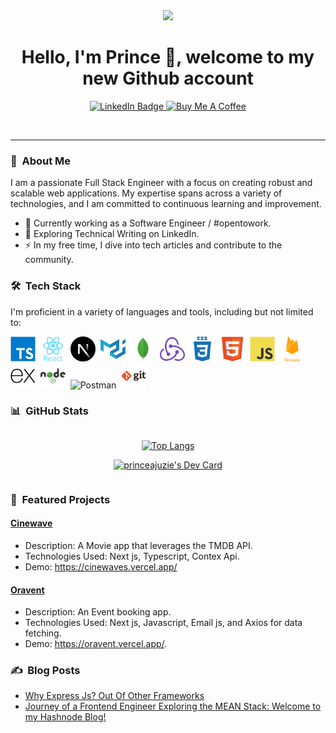 <div align="center">
  <img src="https://media.giphy.com/media/M9gbBd9nbDrOTu1Mqx/giphy.gif" width="100"/>
</div>

<h1 align="center">Hello, I'm Prince 👋, welcome to my new Github account</h1>

<p align="center">
  <a href="https://www.linkedin.com/in/princeajuzie/">
    <img src="https://img.shields.io/badge/LinkedIn-blue?style=for-the-badge&logo=linkedin&logoColor=white" alt="LinkedIn Badge">
  </a>
  <a href="https://www.buymeacoffee.com/princeajuzie" target="_blank">
    <img src="https://cdn.buymeacoffee.com/buttons/default-orange.png" alt="Buy Me A Coffee" height="41" width="174">
  </a>
</p>

<div align="center">
  <img src="https://komarev.com/ghpvc/?username=princeajuzie7&style=flat-square&color=blue" alt="">
</div>

---

### 🚀 &nbsp;About Me

I am a passionate Full Stack Engineer with a focus on creating robust and scalable web applications. My expertise spans across a variety of technologies, and I am committed to continuous learning and improvement.

- 🔭 Currently working as a Software Engineer / #opentowork.
- 🌱 Exploring Technical Writing on LinkedIn.
- ⚡ In my free time, I dive into tech articles and contribute to the community.

### 🛠 &nbsp;Tech Stack

I'm proficient in a variety of languages and tools, including but not limited to:

<p>
<img src="https://github.com/devicons/devicon/blob/master/icons/typescript/typescript-original.svg" title="Typescript" alt="Typescript" width="40" height="40"/>&nbsp;
<img src="https://github.com/devicons/devicon/blob/master/icons/react/react-original-wordmark.svg" title="React" alt="React" width="40" height="40"/>&nbsp;
  <img src="https://github.com/devicons/devicon/blob/master/icons/nextjs/nextjs-original.svg" title="next" alt="neext" width="40" height="40"/>&nbsp;
<img src="https://github.com/devicons/devicon/blob/master/icons/materialui/materialui-original.svg" title="Material UI" alt="Material UI" width="40" height="40"/>&nbsp;
<img src="https://github.com/devicons/devicon/blob/master/icons/mongodb/mongodb-original.svg" title="mongoDB" alt="mongodb" width="40" height="40"/>&nbsp;
<img src="https://github.com/devicons/devicon/blob/master/icons/redux/redux-original.svg" title="Redux" alt="Redux " width="40" height="40"/>&nbsp;
<img src="https://github.com/devicons/devicon/blob/master/icons/css3/css3-plain-wordmark.svg"  title="CSS3" alt="CSS" width="40" height="40"/>&nbsp;
<img src="https://github.com/devicons/devicon/blob/master/icons/html5/html5-original.svg" title="HTML5" alt="HTML" width="40" height="40"/>&nbsp;
<img src="https://github.com/devicons/devicon/blob/master/icons/javascript/javascript-original.svg" title="JavaScript" alt="JavaScript" width="40" height="40"/>&nbsp;
<img src="https://github.com/devicons/devicon/blob/master/icons/firebase/firebase-plain-wordmark.svg" title="Firebase" alt="Firebase" width="40" height="40"/>&nbsp;
<img src="https://github.com/devicons/devicon/blob/master/icons/express/express-original.svg" title="express"  alt="express" width="40" height="40"/>&nbsp;
<img src="https://github.com/devicons/devicon/blob/master/icons/nodejs/nodejs-original-wordmark.svg" title="NodeJS" alt="NodeJS" width="40" height="40"/>&nbsp;
<img src="https://www.vectorlogo.zone/logos/getpostman/getpostman-icon.svg" title="Postman"  alt="Postman" width="40" height="40"/>&nbsp;
<img src="https://github.com/devicons/devicon/blob/master/icons/git/git-original-wordmark.svg" title="Git" **alt="Git" width="40" height="40"/>&nbsp;
</p>

### 📊 &nbsp;GitHub Stats

<div style="display: flex; flex-direction: column; justify-content: center; align-items: center;">

  <div style="text-align: center;">
    
   [![Top Langs](https://github-readme-stats.vercel.app/api/top-langs/?username=princeajuzie&layout=compact&theme=vision-friendly-dark)](https://github.com/anuraghazra/github-readme-stats)

  <a href="https://app.daily.dev/princeajuzie"><img src="https://api.daily.dev/devcards/0ed525d5f92444fab3f1d4135b7b2a30.png?r=ypl" width="400" alt="princeajuzie's Dev Card"/></a>
  </div>
  
  <div style="text-align: center;">
    

  </div>

</div>




### 📝 &nbsp;Featured Projects

#### [Cinewave](https://github.com/Princeajuzie/cinewave)
- Description: A Movie app that leverages the TMDB API.
- Technologies Used: Next js, Typescript, Contex Api.
- Demo: https://cinewaves.vercel.app/

#### [Oravent](https://github.com/Princeajuzie/oravent)
- Description: An Event booking app.
- Technologies Used: Next js, Javascript, Email js, and Axios for data fetching.
- Demo: https://oravent.vercel.app/.

### ✍️ &nbsp;Blog Posts

- [Why Express Js? Out Of Other Frameworks](https://princeajuzie.hashnode.dev/why-express-js-out-of-other-frameworks#clhr6dlje01auq6nv5jnwfkyf)
- [Journey of a Frontend Engineer Exploring the MEAN Stack: Welcome to my Hashnode Blog!](https://medium.com/@princeajuzie/title-journey-of-a-frontend-engineer-exploring-the-mean-stack-welcome-to-my-hashnode-blog-479737e685d4)
<!-- BLOG-POST-LIST:START -->
<!-- BLOG-POST-LIST:END -->
